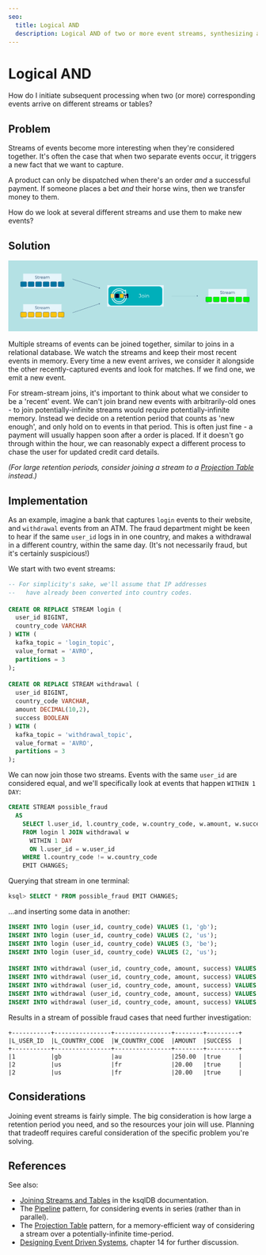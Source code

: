 ```yaml
---
seo:
  title: Logical AND
  description: Logical AND of two or more event streams, synthesizing a new event using stream joins.
---
```


# Logical AND

How do I initiate subsequent processing when two (or more)
corresponding events arrive on different streams or tables? 

## Problem

Streams of events become more interesting when they're considered
together. It's often the case that when two separate events occur, it
triggers a new fact that we want to capture.

A product can only be dispatched when there's an order *and* a
successful payment. If someone places a bet *and* their horse wins,
then we transfer money to them.

How do we look at several different streams and use them to make new
events?

## Solution
![logical AND](../img/logical-and.svg)

Multiple streams of events can be joined together, similar to
joins in a relational database. We watch the streams and
keep their most recent events in memory. Every time a new event
arrives, we consider it alongside the other recently-captured events
and look for matches. If we find one, we emit a new event.

For stream-stream joins, it's important to think about what we
consider to be a 'recent' event. We can't join brand new events with
arbitrarily-old ones - to join potentially-infinite streams would
require potentially-infinite memory. Instead we decide on a retention period
that counts as 'new enough', and only hold on to events in that
period. This is often just fine - a payment will usually happen soon
after a order is placed. If it doesn't go through within the hour, we
can reasonably expect a different process to chase the user for
updated credit card details.

_(For large retention periods, consider joining a stream to a [Projection Table](../table/projection-table.md) instead.)_


## Implementation

As an example, imagine a bank that captures `login` events to their
website, and `withdrawal` events from an ATM. The fraud department
might be keen to hear if the same `user_id` logs in in one country,
and makes a withdrawal in a different country, within the same
day. (It's not necessarily fraud, but it's certainly suspicious!)

We start with two event streams:  

```sql
-- For simplicity's sake, we'll assume that IP addresses 
--   have already been converted into country codes.

CREATE OR REPLACE STREAM login (
  user_id BIGINT,
  country_code VARCHAR
) WITH (
  kafka_topic = 'login_topic',
  value_format = 'AVRO',
  partitions = 3
);

CREATE OR REPLACE STREAM withdrawal (
  user_id BIGINT,
  country_code VARCHAR,
  amount DECIMAL(10,2),
  success BOOLEAN
) WITH (
  kafka_topic = 'withdrawal_topic',
  value_format = 'AVRO',
  partitions = 3
);
```

We can now join those two streams. Events with the same `user_id` are
considered equal, and we'll specifically look at events that happen
`WITHIN 1 DAY`:

```sql
CREATE STREAM possible_fraud
  AS
    SELECT l.user_id, l.country_code, w.country_code, w.amount, w.success
    FROM login l JOIN withdrawal w
      WITHIN 1 DAY
      ON l.user_id = w.user_id
    WHERE l.country_code != w.country_code
    EMIT CHANGES;
```

Querying that stream in one terminal:

```sql
ksql> SELECT * FROM possible_fraud EMIT CHANGES;
```

...and inserting some data in another:

```sql
INSERT INTO login (user_id, country_code) VALUES (1, 'gb');
INSERT INTO login (user_id, country_code) VALUES (2, 'us');
INSERT INTO login (user_id, country_code) VALUES (3, 'be');
INSERT INTO login (user_id, country_code) VALUES (2, 'us');

INSERT INTO withdrawal (user_id, country_code, amount, success) VALUES (1, 'gb', 10.00, true);
INSERT INTO withdrawal (user_id, country_code, amount, success) VALUES (1, 'au', 250.00, true);
INSERT INTO withdrawal (user_id, country_code, amount, success) VALUES (2, 'us', 50.00, true);
INSERT INTO withdrawal (user_id, country_code, amount, success) VALUES (3, 'be', 20.00, true);
INSERT INTO withdrawal (user_id, country_code, amount, success) VALUES (2, 'fr', 20.00, true);
```

Results in a stream of possible fraud cases that need further investigation:

```
+-----------+----------------+----------------+--------+---------+
|L_USER_ID  |L_COUNTRY_CODE  |W_COUNTRY_CODE  |AMOUNT  |SUCCESS  |
+-----------+----------------+----------------+--------+---------+
|1          |gb              |au              |250.00  |true     |
|2          |us              |fr              |20.00   |true     |
|2          |us              |fr              |20.00   |true     |
```

## Considerations

Joining event streams is fairly simple. The big consideration is how
large a retention period you need, and so the resources your join will
use. Planning that tradeoff requires careful consideration of the
specific problem you're solving.

## References

See also: 

* [Joining Streams and Tables](https://docs.ksqldb.io/en/latest/developer-guide/joins/join-streams-and-tables/) in the ksqlDB documentation.
* The [Pipeline](../compositional-patterns/pipeline.md) pattern, for considering events in series (rather than in parallel).
* The [Projection Table](../table/projection-table.md) pattern, for a memory-efficient way of considering a stream over a potentially-infinite time-period.
* [Designing Event Driven Systems](https://www.confluent.io/designing-event-driven-systems/), chapter 14 for further discussion.
